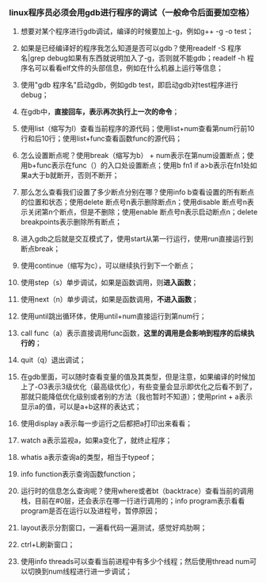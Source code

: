 ### linux程序员必须会用gdb进行程序的调试（一般命令后面要加空格）

1. 想要对某个程序进行gdb调试，编译的时候要加上-g，例如g++ -g -o test；
2. 如果是已经编译好的程序我怎么知道是否可以gdb？使用readelf -S 程序名|grep debug如果有东西就说明加入了-g，否则就不能gdb；readelf -h 程序名可以看看elf文件的头部信息，例如在什么机器上运行等信息；
3. 使用"gdb 程序名"启动gdb，例如gdb test，即启动gdb对test程序进行debug；
4. 在gdb中，**直接回车，表示再次执行上一次的命令**；
5. 使用list（缩写为l）查看当前程序的源代码；使用list+num查看第num行前10行和后10行；使用list+func查看函数func的源代码；
6. 怎么设置断点呢？使用break（缩写为b） + num表示在第num设置断点；使用b+func表示在func（）的入口处设置断点；使用b fn1 if a>b表示在fn1处如果a大于b就断开，否则不断开；
7. 那么怎么查看我们设置了多少断点分别在哪？使用info b查看设置的所有断点的位置和状态；使用delete 断点号n表示删除断点n；使用disable 断点号n表示关闭第n个断点，但是不删除；使用enable 断点号n表示启动断点n；delete breakpoints表示删除所有断点；
8. 进入gdb之后就是交互模式了，使用start从第一行运行，使用run直接运行到断点break；
9. 使用continue（缩写为c），可以继续执行到下一个断点；
10. 使用step（s）单步调试，如果是函数调用，则**进入函数**；
11. 使用next（n）单步调试，如果是函数调用，**不进入函数**；
12. 使用until跳出循环体，使用until+num直接运行到第num行；
13. call func（a）表示直接调用func函数，**这里的调用是会影响到程序的后续执行的**；
14. quit（q）退出调试；
15. 在gdb里面，可以随时查看变量的值及其类型，但是注意，如果编译的时候加上了-O3表示3级优化（最高级优化），有些变量会显示<optimaized out>即优化之后看不到了，那就只能降低优化级别或者别的方法（我也暂时不知道）；使用print + a表示显示a的值，可以是a+b这样的表达式；
16. 使用display a表示每一步运行之后都把a打印出来看看；
17. watch a表示监视a，如果a变化了，就终止程序；
18. whatis a表示查询a的类型，相当于typeof；
19. info function表示查询函数function；
20. 运行时的信息怎么查询呢？使用where或者bt（backtrace）查看当前的调用栈，目前在#0层，还会表示在哪一行进行调用的；info program表示看看program是否在运行以及进程号，暂停原因；
21. layout表示分割窗口，一遍看代码一遍测试，感觉好鸡肋啊；
22. ctrl+L刷新窗口；

23. 使用info threads可以查看当前进程中有多少个线程；然后使用thread num可以切换到num线程进行进一步调试；